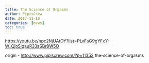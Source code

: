 ```yaml
---
title: The Science of Orgasms
author: PipisCrew
date: 2017-11-18
categories: [news]
toc: true
---
```


https://youtu.be/hpc2NjUAtOY?list=PLvFsG9gYFxY-W_QjbSiqauR33sSBr8W5O

origin - http://www.pipiscrew.com/?p=11352 the-science-of-orgasms